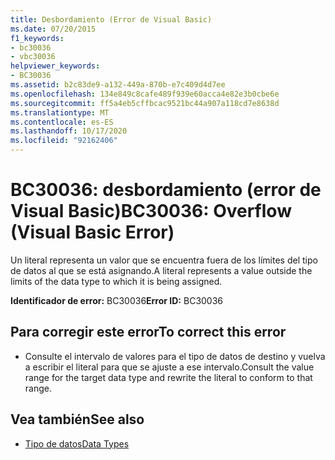 ```yaml
---
title: Desbordamiento (Error de Visual Basic)
ms.date: 07/20/2015
f1_keywords:
- bc30036
- vbc30036
helpviewer_keywords:
- BC30036
ms.assetid: b2c83de9-a132-449a-870b-e7c409d4d7ee
ms.openlocfilehash: 134e849c8cafe489f939e60acca4e82e3b0cbe6e
ms.sourcegitcommit: ff5a4eb5cffbcac9521bc44a907a118cd7e8638d
ms.translationtype: MT
ms.contentlocale: es-ES
ms.lasthandoff: 10/17/2020
ms.locfileid: "92162406"
---
```

# <a name="bc30036-overflow-visual-basic-error"></a><span data-ttu-id="cef10-102">BC30036: desbordamiento (error de Visual Basic)</span><span class="sxs-lookup"><span data-stu-id="cef10-102">BC30036: Overflow (Visual Basic Error)</span></span>

<span data-ttu-id="cef10-103">Un literal representa un valor que se encuentra fuera de los límites del tipo de datos al que se está asignando.</span><span class="sxs-lookup"><span data-stu-id="cef10-103">A literal represents a value outside the limits of the data type to which it is being assigned.</span></span>

 <span data-ttu-id="cef10-104">**Identificador de error:** BC30036</span><span class="sxs-lookup"><span data-stu-id="cef10-104">**Error ID:** BC30036</span></span>

## <a name="to-correct-this-error"></a><span data-ttu-id="cef10-105">Para corregir este error</span><span class="sxs-lookup"><span data-stu-id="cef10-105">To correct this error</span></span>

- <span data-ttu-id="cef10-106">Consulte el intervalo de valores para el tipo de datos de destino y vuelva a escribir el literal para que se ajuste a ese intervalo.</span><span class="sxs-lookup"><span data-stu-id="cef10-106">Consult the value range for the target data type and rewrite the literal to conform to that range.</span></span>

## <a name="see-also"></a><span data-ttu-id="cef10-107">Vea también</span><span class="sxs-lookup"><span data-stu-id="cef10-107">See also</span></span>

- [<span data-ttu-id="cef10-108">Tipo de datos</span><span class="sxs-lookup"><span data-stu-id="cef10-108">Data Types</span></span>](../data-types/index.md)
